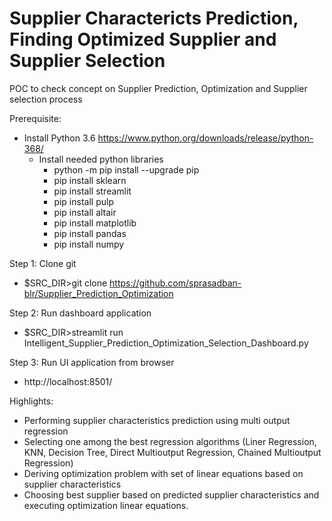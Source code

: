 # Supplier Charactericts Prediction, Finding Optimized Supplier and Supplier Selection
POC to check concept on Supplier Prediction, Optimization and Supplier selection process

Prerequisite:
  * Install Python 3.6 https://www.python.org/downloads/release/python-368/ 
	* Install needed python libraries
		- python -m pip install --upgrade pip
		- pip install sklearn
		- pip install streamlit
		- pip install pulp
		- pip install altair
		- pip install matplotlib
		- pip install pandas
		- pip install numpy
		
Step 1: Clone git
  * $SRC_DIR>git clone https://github.com/sprasadban-blr/Supplier_Prediction_Optimization

Step 2: Run dashboard application 
  * $SRC_DIR>streamlit run Intelligent_Supplier_Prediction_Optimization_Selection_Dashboard.py

Step 3: Run UI application from browser
  * http://localhost:8501/

Highlights:
  * Performing supplier characteristics prediction using multi output regression 
  * Selecting one among the best regression algorithms (Liner Regression, KNN, Decision Tree, Direct Multioutput Regression, Chained Multioutput Regression)
  * Deriving optimization problem with set of linear equations based on supplier characteristics
  * Choosing best supplier based on predicted supplier characteristics and executing optimization linear equations.
